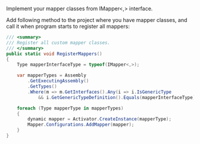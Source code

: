 ﻿Implement your mapper classes from IMapper<,> interface.

Add following method to the project where you have mapper classes,
and call it when program starts to register all mappers:

```C#
/// <summary>
/// Register all custom mapper classes.
/// </summary>
public static void RegisterMappers()
{
    Type mapperInterfaceType = typeof(IMapper<,>);

    var mapperTypes = Assembly
        .GetExecutingAssembly()
        .GetTypes()
        .Where(m => m.GetInterfaces().Any(i => i.IsGenericType
            && i.GetGenericTypeDefinition().Equals(mapperInterfaceType)));

    foreach (Type mapperType in mapperTypes)
    {
        dynamic mapper = Activator.CreateInstance(mapperType);
        Mapper.Configurations.AddMapper(mapper);
    }
}
```